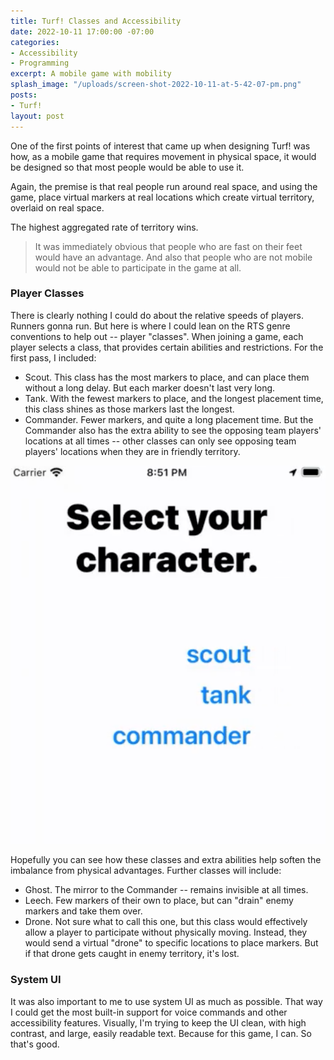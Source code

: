 ```yaml
---
title: Turf! Classes and Accessibility
date: 2022-10-11 17:00:00 -07:00
categories:
- Accessibility
- Programming
excerpt: A mobile game with mobility
splash_image: "/uploads/screen-shot-2022-10-11-at-5-42-07-pm.png"
posts:
- Turf!
layout: post
---
```

One of the first points of interest that came up when designing Turf! was how, as a mobile game that requires movement in physical space, it would be designed so that most people would be able to use it.

Again, the premise is that real people run around real space, and using the game, place virtual markers at real locations which create virtual territory, overlaid on real space. 

The highest aggregated rate of territory wins.

> It was immediately obvious that people who are fast on their feet would have an advantage. And also that people who are not mobile would not be able to participate in the game at all.

### Player Classes

There is clearly nothing I could do about the relative speeds of players. Runners gonna run. But here is where I could lean on the RTS genre conventions to help out -- player "classes". When joining a game, each player selects a class, that provides certain abilities and restrictions. For the first pass, I included:

* Scout. This class has the most markers to place, and can place them without a long delay. But each marker doesn't last very long.
* Tank. With the fewest markers to place, and the longest placement time, this class shines as those markers last the longest.
* Commander. Fewer markers, and quite a long placement time. But the Commander also has the extra ability to see the opposing team players' locations at all times -- other classes can only see opposing team players' locations when they are in friendly territory.

![](/uploads/screen-shot-2022-10-11-at-5-54-26-pm.png)

Hopefully you can see how these classes and extra abilities help soften the imbalance from physical advantages. Further classes will include:
* Ghost. The mirror to the Commander -- remains invisible at all times.
* Leech. Few markers of their own to place, but can "drain" enemy markers and take them over.
* Drone. Not sure what to call this one, but this class would effectively allow a player to participate without physically moving. Instead, they would send a virtual "drone" to specific locations to place markers. But if that drone gets caught in enemy territory, it's lost.

### System UI

It was also important to me to use system UI as much as possible. That way I could get the most built-in support for voice commands and other accessibility features.
Visually, I'm trying to keep the UI clean, with high contrast, and large, easily readable text. Because for this game, I can. So that's good.